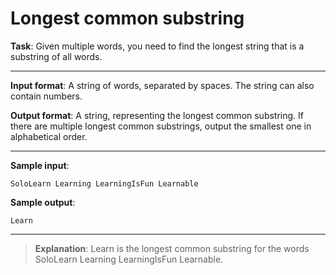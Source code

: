 # Longest common substring

**Task**: 
Given multiple words, you need to find the longest string that is a substring of all words.  
 
---

**Input format**: A string of words, separated by spaces. The string can also contain numbers. 
 
**Output format**: A string, representing the longest common substring. If there are multiple longest common substrings, output the smallest one in alphabetical order. 
 
---

**Sample input**: 
```
SoloLearn Learning LearningIsFun Learnable
``` 
 
**Sample output**: 
```
Learn
```

---

>**Explanation**: Learn is the longest common substring for the words SoloLearn Learning LearningIsFun Learnable.